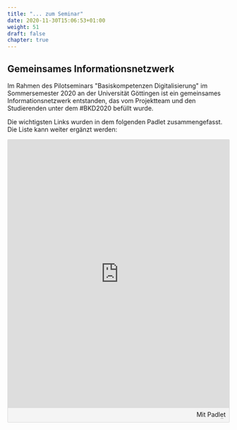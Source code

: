 ```yaml
---
title: "... zum Seminar"
date: 2020-11-30T15:06:53+01:00
weight: 51
draft: false
chapter: true
---
```


## Gemeinsames Informationsnetzwerk

Im Rahmen des Pilotseminars "Basiskompetenzen Digitalisierung" im Sommersemester 2020 an der Universität Göttingen ist ein gemeinsames Informationsnetzwerk entstanden, das vom Projektteam und den Studierenden unter dem #BKD2020 befüllt wurde. 

Die wichtigsten Links wurden in dem folgenden Padlet zusammengefasst. Die Liste kann weiter ergänzt werden:


<div class="padlet-embed" style="border:1px solid rgba(0,0,0,0.1);border-radius:2px;box-sizing:border-box;overflow:hidden;position:relative;width:100%;background:#F4F4F4"><p style="padding:0;margin:0"><iframe src="https://padlet.com/embed/7pfve3z2sa7ix7oi" frameborder="0" allow="camera;microphone;geolocation" style="width:100%;height:608px;display:block;padding:0;margin:0"></iframe></p><div style="padding:8px;text-align:right;margin:0;"><a href="https://padlet.com?ref=embed" style="padding:0;margin:0;border:none;display:block;line-height:1;height:16px" target="_blank"><img src="https://padlet.net/embeds/made_with_padlet.png" width="86" height="16" style="padding:0;margin:0;background:none;border:none;display:inline;box-shadow:none" alt="Mit Padlet erstellt"></a></div></div>